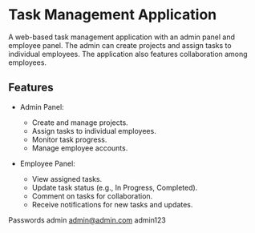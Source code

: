 # Task Management Application

A web-based task management application with an admin panel and employee panel. The admin can create projects and assign tasks to individual employees. The application also features collaboration among employees.

## Features

- Admin Panel:
  - Create and manage projects.
  - Assign tasks to individual employees.
  - Monitor task progress.
  - Manage employee accounts.

- Employee Panel:
  - View assigned tasks.
  - Update task status (e.g., In Progress, Completed).
  - Comment on tasks for collaboration.
  - Receive notifications for new tasks and updates.

Passwords
admin 
admin@admin.com
admin123

